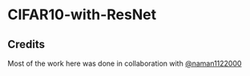 # CIFAR10-with-ResNet

## Credits
Most of the work here was done in collaboration with [@naman1122000](https://github.com/naman1122000)
